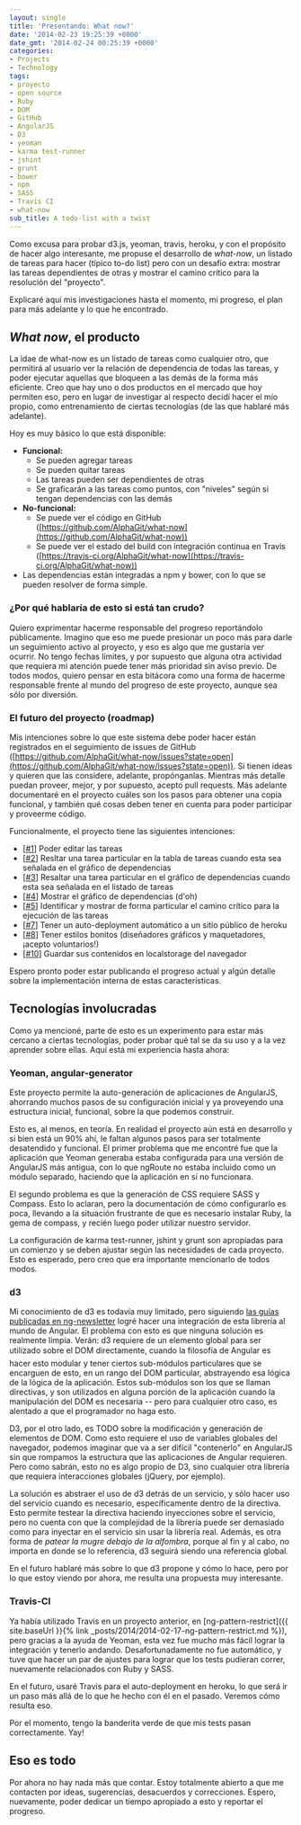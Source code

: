```yaml
---
layout: single
title: 'Presentando: What now?'
date: '2014-02-23 19:25:39 +0000'
date_gmt: '2014-02-24 00:25:39 +0000'
categories:
- Projects
- Technology
tags:
- proyecto
- open source
- Ruby
- DOM
- GitHub
- AngularJS
- D3
- yeoman
- karma test-runner
- jshint
- grunt
- bower
- npm
- SASS
- Travis CI
- what-now
sub_title: A todo-list with a twist
---
```


Como excusa para probar d3.js, yeoman, travis, heroku, y con el propósito de hacer algo interesante, me propuse el desarrollo de _what-now_, un listado de tareas para hacer (típico to-do list) pero con un desafío extra: mostrar las tareas dependientes de otras y mostrar el camino crítico para la resolución del "proyecto".

Explicaré aquí mis investigaciones hasta el momento, mi progreso, el plan para más adelante y lo que he encontrado.

<!--more-->

## _What now_, el producto

La idae de what-now es un listado de tareas como cualquier otro, que permitirá al usuario ver la relación de dependencia de todas las tareas, y poder ejecutar aquellas que bloqueen a las demás de la forma más eficiente. Creo que hay uno o dos productos en el mercado que hoy permiten eso, pero en lugar de investigar al respecto decidí hacer el mío propio, como entrenamiento de ciertas tecnologías (de las que hablaré más adelante).

Hoy es muy básico lo que está disponible:

- **Funcional:**
  - Se pueden agregar tareas
  - Se pueden quitar tareas
  - Las tareas pueden ser dependientes de otras
  - Se graficarán a las tareas como puntos, con "niveles" según si tengan dependencias con las demás
- **No-funcional:**
  - Se puede ver el código en GitHub ([https://github.com/AlphaGit/what-now](https://github.com/AlphaGit/what-now))
  - Se puede ver el estado del build con integración continua en Travis ([https://travis-ci.org/AlphaGit/what-now](https://travis-ci.org/AlphaGit/what-now))
- Las dependencias están integradas a npm y bower, con lo que se pueden resolver de forma simple.

### ¿Por qué hablaría de esto si está tan crudo?

Quiero exprimentar hacerme responsable del progreso reportándolo públicamente. Imagino que eso me puede presionar un poco más para darle un seguimiento activo al proyecto, y eso es algo que me gustaría ver ocurrir. No tengo fechas límites, y por supuesto que alguna otra actividad que requiera mi atención puede tener más prioridad sin aviso previo. De todos modos, quiero pensar en esta bitácora como una forma de hacerme responsable frente al mundo del progreso de este proyecto, aunque sea sólo por diversión.

### El futuro del proyecto (roadmap)

Mis intenciones sobre lo que este sistema debe poder hacer están registrados en el seguimiento de issues de GitHub ([https://github.com/AlphaGit/what-now/issues?state=open](https://github.com/AlphaGit/what-now/issues?state=open)). Si tienen ideas y quieren que las considere, adelante, propónganlas. Mientras más detalle puedan proveer, mejor, y por supuesto, acepto pull requests. Más adelante documentaré en el proyecto cuáles son los pasos para obtener una copia funcional, y también qué cosas deben tener en cuenta para poder participar y proveerme código.

Funcionalmente, el proyecto tiene las siguientes intenciones:

- [[#1](https://github.com/AlphaGit/what-now/issues/1)] Poder editar las tareas
- [[#2](https://github.com/AlphaGit/what-now/issues/2)] Resltar una tarea particular en la tabla de tareas cuando esta sea señalada en el gráfico de dependencias
- [[#3](https://github.com/AlphaGit/what-now/issues/3)] Resaltar una tarea particular en el gráfico de dependencias cuando esta sea señalada en el listado de tareas
- [[#4](https://github.com/AlphaGit/what-now/issues/4)] Mostrar el gráfico de dependencias (d'oh)
- [[#5](https://github.com/AlphaGit/what-now/issues/5)] Identificar y mostrar de forma particular el camino crítico para la ejecución de las tareas
- [[#7](https://github.com/AlphaGit/what-now/issues/7)] Tener un auto-deployment automático a un sitio público de heroku
- [[#8](https://github.com/AlphaGit/what-now/issues/8)] Tener estilos bonitos (diseñadores gráficos y maquetadores, ¡acepto voluntarios!)
- [[#10](https://github.com/AlphaGit/what-now/issues/10)] Guardar sus contenidos en localstorage del navegador

Espero pronto poder estar publicando el progreso actual y algún detalle sobre la implementación interna de estas características.

##  Tecnologías involucradas

Como ya mencioné, parte de esto es un experimento para estar más cercano a ciertas tecnologías, poder probar qué tal se da su uso y a la vez aprender sobre ellas. Aquí está mi experiencia hasta ahora:

### Yeoman, angular-generator

Este proyecto permite la auto-generación de aplicaciones de AngularJS, ahorrando muchos pasos de su configuración inicial y ya proveyendo una estructura inicial, funcional, sobre la que podemos construir.

Esto es, al menos, en teoría. En realidad el proyecto aún está en desarrollo y si bien está un 90% ahí, le faltan algunos pasos para ser totalmente desatendido y funcional. El primer problema que me encontré fue que la aplicación que Yeoman generaba estaba configurada para una versión de AngularJS más antigua, con lo que ngRoute no estaba incluido como un módulo separado, haciendo que la aplicación en sí no funcionara.

El segundo problema es que la generación de CSS requiere SASS y Compass. Esto lo aclaran, pero la documentación de cómo configurarlo es poca, llevando a la situación frustrante de que es necesario instalar Ruby, la gema de compass, y recién luego poder utilizar nuestro servidor.

La configuración de karma test-runner, jshint y grunt son apropiadas para un comienzo y se deben ajustar según las necesidades de cada proyecto. Esto es esperado, pero creo que era importante mencionarlo de todos modos.

### d3

Mi conocimiento de d3 es todavía muy limitado, pero siguiendo [las guías publicadas en ng-newsletter](http://www.ng-newsletter.com/posts/d3-on-angular.html) logré hacer una integración de esta librería al mundo de Angular. El problema con esto es que ninguna solución es realmente limpia. Verán: d3 requiere de un elemento global para ser utilizado sobre el DOM directamente, cuando la filosofía de Angular es hacer esto modular y tener ciertos sub-módulos particulares que se encarguen de esto, en un rango del DOM particular, abstrayendo esa lógica de la lógica de la aplicación. Estos sub-módulos son los que se llaman directivas, y son utilizados en alguna porción de la aplicación cuando la manipulación del DOM es necesaria -- pero para cualquier otro caso, es alentado a que el programador no haga esto.

D3, por el otro lado, es TODO sobre la modificación y generación de elementos de DOM. Como esto requiere el uso de variables globales del navegador, podemos imaginar que va a ser difícil "contenerlo" en AngularJS sin que rompamos la estructura que las aplicaciones de Angular requieren. Pero como sabrán, esto no es algo propio de D3, sino cualquier otra librería que requiera interacciones globales (jQuery, por ejemplo).

La solución es abstraer el uso de d3 detrás de un servicio, y sólo hacer uso del servicio cuando es necesario, específicamente dentro de la directiva. Esto permite testear la directiva haciendo inyecciones sobre el servicio, pero no cuenta con que la complejidad de la librería puede ser demasiado como para inyectar en el servicio sin usar la librería real. Además, es otra forma de _patear la mugre debajo de la alfombra_, porque al fin y al cabo, no importa en donde se lo referencia, d3 seguirá siendo una referencia global.

En el futuro hablaré más sobre lo que d3 propone y cómo lo hace, pero por lo que estoy viendo por ahora, me resulta una propuesta muy interesante.

### Travis-CI

Ya había utilizado Travis en un proyecto anterior, en [ng-pattern-restrict]({{ site.baseUrl }}{% link _posts/2014/2014-02-17-ng-pattern-restrict.md %}), pero gracias a la ayuda de Yeoman, esta vez fue mucho más fácil lograr la integración y tenerlo andando. Desafortunadamente no fue automático, y tuve que hacer un par de ajustes para lograr que los tests pudieran correr, nuevamente relacionados con Ruby y SASS.

En el futuro, usaré Travis para el auto-deployment en heroku, lo que será ir un paso más allá de lo que he hecho con él en el pasado. Veremos cómo resulta eso.

Por el momento, tengo la banderita verde de que mis tests pasan correctamente. Yay!

## Eso es todo

Por ahora no hay nada más que contar. Estoy totalmente abierto a que me contacten por ideas, sugerencias, desacuerdos y correcciones. Espero, nuevamente, poder dedicar un tiempo apropiado a esto y reportar el progreso.
